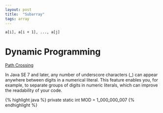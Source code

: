 ```yaml
---
layout: post
title:  "Subarray"
tags: array
---
```

`a[i], a[i + 1], ..., a[j]`

# Dynamic Programming

[Path Crossing][path-crossing]

In Java SE 7 and later, any number of underscore characters (_) can appear anywhere between digits in a numerical literal. This feature enables you, for example, to separate groups of digits in numeric literals, which can improve the readability of your code.

{% highlight java %}
private static int MOD = 1_000_000_007
{% endhighlight %}

[path-crossing]: https://leetcode.com/problems/path-crossing/

